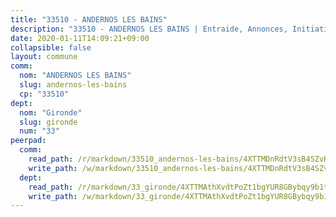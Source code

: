 ```yaml
---
title: "33510 - ANDERNOS LES BAINS"
description: "33510 - ANDERNOS LES BAINS | Entraide, Annonces, Initiatives"
date: 2020-01-11T14:09:21+09:00
collapsible: false
layout: commune
comm:
  nom: "ANDERNOS LES BAINS"
  slug: andernos-les-bains
  cp: "33510"
dept:
  nom: "Gironde"
  slug: gironde
  num: "33"
peerpad:
  comm:
    read_path: /r/markdown/33510_andernos-les-bains/4XTTMDnRdtV3sB4SZvHFN5gueqZDBA5JncbtG1eYiMKn87YR1
    write_path: /w/markdown/33510_andernos-les-bains/4XTTMDnRdtV3sB4SZvHFN5gueqZDBA5JncbtG1eYiMKn87YR1-K3TgU189e1oPFwXtiUPxZpijZq3TrBdPaVXZPR3RwxUDSz8PFHEpGXGqUrDpyuk1H7q91PnDsR5P69Qu52UoQGWPxFRjmguVR2Go252Vg3mDw17DhR6ritStqMULaMAQp1kwsRXH
  dept:
    read_path: /r/markdown/33_gironde/4XTTMAthXvdtPoZt1bgYUR8GBybqy9b1tLUaaKDw5iKj57LRt
    write_path: /w/markdown/33_gironde/4XTTMAthXvdtPoZt1bgYUR8GBybqy9b1tLUaaKDw5iKj57LRt-K3TgU8ogmN5s8hbKrZhkV9P1KQiFepNWXjoYRvdMTW1jt7eRXTmrjG677tN9mcUTsALjzYGgb8mvcrYPJn2Jd8cTiBmF9aZcbgdcQL1kzCPJnSf6X8tpEcGPdTr5qT6cQqEpt6oQ
---
```


